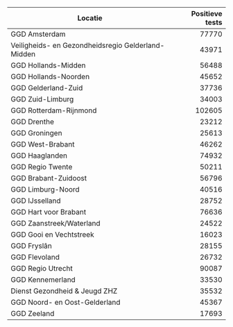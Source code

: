 | Locatie | Positieve tests |
|---------|----------------:|
| GGD Amsterdam                            | 77770 |
| Veiligheids- en Gezondheidsregio Gelderland-Midden | 43971 |
| GGD Hollands-Midden                      | 56488 |
| GGD Hollands-Noorden                     | 45652 |
| GGD Gelderland-Zuid                      | 37736 |
| GGD Zuid-Limburg                         | 34003 |
| GGD Rotterdam-Rijnmond                   | 102605 |
| GGD Drenthe                              | 23212 |
| GGD Groningen                            | 25613 |
| GGD West-Brabant                         | 46262 |
| GGD Haaglanden                           | 74932 |
| GGD Regio Twente                         | 50211 |
| GGD Brabant-Zuidoost                     | 56796 |
| GGD Limburg-Noord                        | 40516 |
| GGD IJsselland                           | 28752 |
| GGD Hart voor Brabant                    | 76636 |
| GGD Zaanstreek/Waterland                 | 24522 |
| GGD Gooi en Vechtstreek                  | 16023 |
| GGD Fryslân                              | 28155 |
| GGD Flevoland                            | 26732 |
| GGD Regio Utrecht                        | 90087 |
| GGD Kennemerland                         | 33530 |
| Dienst Gezondheid & Jeugd ZHZ            | 35532 |
| GGD Noord- en Oost-Gelderland            | 45367 |
| GGD Zeeland                              | 17693 |
